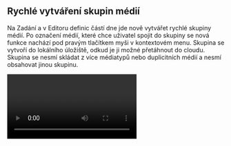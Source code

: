 ﻿---
categories: [fenix]
layout: fenix
---

## Rychlé vytváření skupin médií
Na Zadání a v Editoru definic částí dne jde nově vytvářet rychlé skupiny médií. Po označení médií, které chce uživatel spojit do skupiny se nová funkce nachází pod pravým tlačítkem myši v kontextovém menu. Skupina se vytvoří do lokálního úložiště, odkud je ji možné přetáhnout do cloudu. Skupina se nesmí skládat z více médiatypů nebo duplicitních médií a nesmí obsahovat jinou skupinu.

<video src="{{site.url}}/data/rychloskupina.mp4" type="video/mp4" controls>Vytváření rychlých skupin</video>



 
